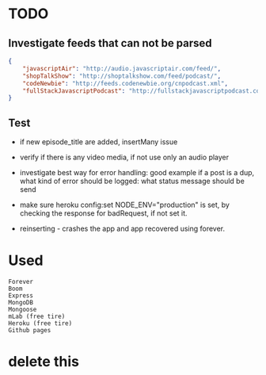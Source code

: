 # TODO

## Investigate feeds that can not be parsed

```json
{
	"javascriptAir": "http://audio.javascriptair.com/feed/",
	"shopTalkShow": "http://shoptalkshow.com/feed/podcast/",
	"codeNewbie": "http://feeds.codenewbie.org/cnpodcast.xml",
	"fullStackJavascriptPodcast": "http://fullstackjavascriptpodcast.com/feed/podcast/"
}
```

## Test
- if new episode_title are added, insertMany issue
 
- verify if there is any video media, if not use only an audio player

- investigate best way for error handling: good example if a post is a dup, what kind of error should be logged: what status message should be send 

- make sure heroku config:set NODE_ENV="production" is set, by checking the response for badRequest, if not set it.

- reinserting - crashes the app and app recovered using forever.

# Used

    Forever
    Boom
    Express
    MongoDB
    Mongoose
    mLab (free tire)
    Heroku (free tire)
    Github pages
    
    
# delete this
